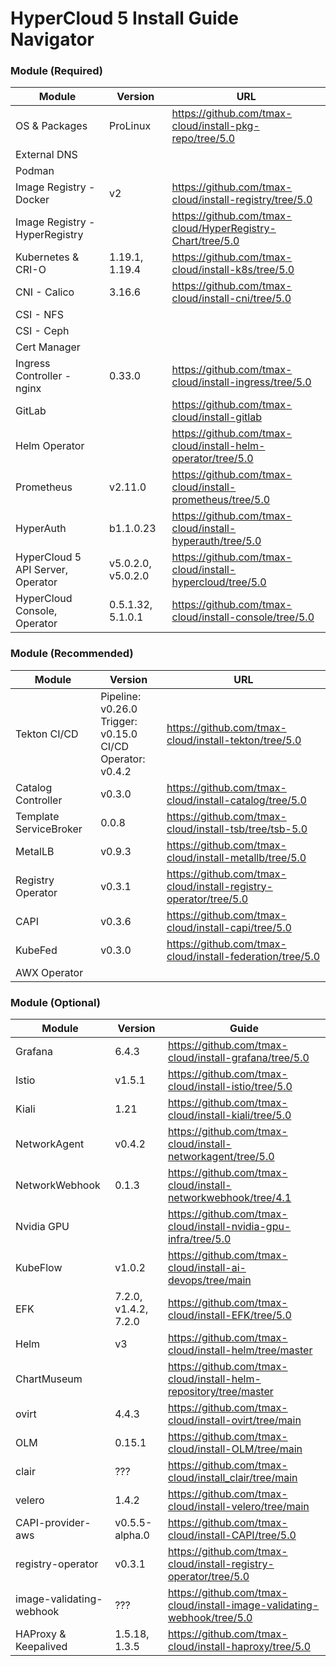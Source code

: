# HyperCloud 5 Install Guide Navigator

### Module (Required)
| Module                            | Version                                                         | URL                                                              |
| --------------------------------- | --------------------------------------------------------------- | ---------------------------------------------------------------- |
| OS & Packages                     | ProLinux                                                        | https://github.com/tmax-cloud/install-pkg-repo/tree/5.0          |
| External DNS                      |                                                                 |                                                                  |
| Podman                            |                                                                 |                                                                  |
| Image Registry - Docker           | v2                                                              | https://github.com/tmax-cloud/install-registry/tree/5.0          |
| Image Registry - HyperRegistry    |                                                                 | https://github.com/tmax-cloud/HyperRegistry-Chart/tree/5.0       |
| Kubernetes & CRI-O                | 1.19.1, 1.19.4                                                  | https://github.com/tmax-cloud/install-k8s/tree/5.0               |
| CNI - Calico                      | 3.16.6                                                          | https://github.com/tmax-cloud/install-cni/tree/5.0               |
| CSI - NFS                         |                                                                 |                                                                  |
| CSI - Ceph                        |                                                                 |                                                                  |
| Cert Manager                      |                                                                 |                                                                  |
| Ingress Controller - nginx        | 0.33.0                                                          | https://github.com/tmax-cloud/install-ingress/tree/5.0           |
| GitLab                            |                                                                 | https://github.com/tmax-cloud/install-gitlab                     |
| Helm Operator                     |                                                                 | https://github.com/tmax-cloud/install-helm-operator/tree/5.0     |
| Prometheus                        | v2.11.0                                                         | https://github.com/tmax-cloud/install-prometheus/tree/5.0        |
| HyperAuth                         | b1.1.0.23                                                       | https://github.com/tmax-cloud/install-hyperauth/tree/5.0         |
| HyperCloud 5 API Server, Operator | v5.0.2.0, v5.0.2.0                                              | https://github.com/tmax-cloud/install-hypercloud/tree/5.0        |
| HyperCloud Console, Operator      | 0.5.1.32, 5.1.0.1                                               | https://github.com/tmax-cloud/install-console/tree/5.0           |

### Module (Recommended)
| Module                            | Version                                                         | URL                                                              |
| --------------------------------- | --------------------------------------------------------------- | ---------------------------------------------------------------- |
| Tekton CI/CD                      | Pipeline: v0.26.0<br>Trigger: v0.15.0<br>CI/CD Operator: v0.4.2 | https://github.com/tmax-cloud/install-tekton/tree/5.0            |
| Catalog Controller                | v0.3.0                                                          | https://github.com/tmax-cloud/install-catalog/tree/5.0           |
| Template ServiceBroker            | 0.0.8                                                           | https://github.com/tmax-cloud/install-tsb/tree/tsb-5.0           |
| MetalLB                           | v0.9.3                                                          | https://github.com/tmax-cloud/install-metallb/tree/5.0           |
| Registry Operator                 | v0.3.1                                                          | https://github.com/tmax-cloud/install-registry-operator/tree/5.0 |
| CAPI                              | v0.3.6                                                          | https://github.com/tmax-cloud/install-capi/tree/5.0              |
| KubeFed                           | v0.3.0                                                          | https://github.com/tmax-cloud/install-federation/tree/5.0        |
| AWX Operator                      |                                                                 |                                                                  |

### Module (Optional)
| Module                   | Version              | Guide                                                                   |
| ------------------------ | -------------------- | ----------------------------------------------------------------------- |
| Grafana                  | 6.4.3                | https://github.com/tmax-cloud/install-grafana/tree/5.0                  |
| Istio                    | v1.5.1               | https://github.com/tmax-cloud/install-istio/tree/5.0                    |
| Kiali                    | 1.21                 | https://github.com/tmax-cloud/install-kiali/tree/5.0                    |
| NetworkAgent             | v0.4.2               | https://github.com/tmax-cloud/install-networkagent/tree/5.0             |
| NetworkWebhook           | 0.1.3                | https://github.com/tmax-cloud/install-networkwebhook/tree/4.1           |
| Nvidia GPU               |                      | https://github.com/tmax-cloud/install-nvidia-gpu-infra/tree/5.0         |
| KubeFlow                 | v1.0.2               | https://github.com/tmax-cloud/install-ai-devops/tree/main               |
| EFK                      | 7.2.0, v1.4.2, 7.2.0 | https://github.com/tmax-cloud/install-EFK/tree/5.0                      |
| Helm                     | v3                   | https://github.com/tmax-cloud/install-helm/tree/master                  |
| ChartMuseum              |                      | https://github.com/tmax-cloud/install-helm-repository/tree/master       |
| ovirt                    | 4.4.3                | https://github.com/tmax-cloud/install-ovirt/tree/main                   |
| OLM                      | 0.15.1               | https://github.com/tmax-cloud/install-OLM/tree/main                     |
| clair                    | ???                  | https://github.com/tmax-cloud/install_clair/tree/main                   |
| velero                   | 1.4.2                | https://github.com/tmax-cloud/install-velero/tree/main                  |
| CAPI-provider-aws        | v0.5.5-alpha.0       | https://github.com/tmax-cloud/install-CAPI/tree/5.0                     |
| registry-operator        | v0.3.1               | https://github.com/tmax-cloud/install-registry-operator/tree/5.0        |
| image-validating-webhook | ???                  | https://github.com/tmax-cloud/install-image-validating-webhook/tree/5.0 |
| HAProxy & Keepalived     | 1.5.18, 1.3.5        | https://github.com/tmax-cloud/install-haproxy/tree/5.0 |
